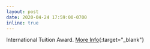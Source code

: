 ```yaml
---
layout: post
date: 2020-04-24 17:59:00-0700
inline: true
---
```


International Tuition Award. [More Info](https://www.grad.ubc.ca/awards/international-tuition-awardd){:target="\_blank"}